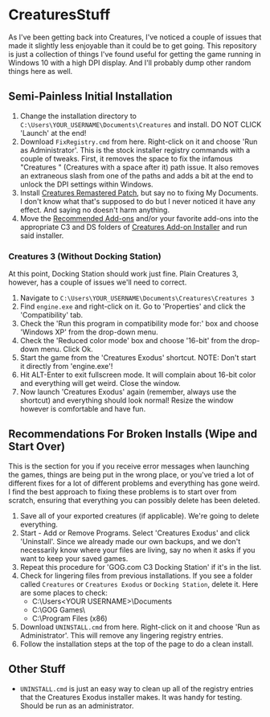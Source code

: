 # CreaturesStuff
As I've been getting back into Creatures, I've noticed a couple of issues that made it slightly less enjoyable than it could be to get going. This repository is just a collection of things I've found useful for getting the game running in Windows 10 with a high DPI display. And I'll probably dump other random things here as well.

## Semi-Painless Initial Installation
1. Change the installation directory to `C:\Users\YOUR_USERNAME\Documents\Creatures` and install. DO NOT CLICK 'Launch' at the end!
2. Download `FixRegistry.cmd` from here. Right-click on it and choose 'Run as Administrator'. This is the stock installer registry commands with a couple of tweaks. First, it removes the space to fix the infamous "Creatures " (Creatures with a space after it) path issue. It also removes an extraneous slash from one of the paths and adds a bit at the end to unlock the DPI settings within Windows.
3. Install [Creatures Remastered Patch](http://www.webpetz.com/creatures/remasters.php), but say no to fixing My Documents. I don't know what that's supposed to do but I never noticed it have any effect. And saying no doesn't harm anything.
4. Move the [Recommended Add-ons](https://creatures.wiki/Creatures_3_%26_Docking_Station_Community_Recommended_Fixes_and_Addons) and/or your favorite add-ons into the appropriate C3 and DS folders of [Creatures Add-on Installer](https://github.com/lisdude/CreaturesAddonInstaller) and run said installer.

### Creatures 3 (Without Docking Station)
At this point, Docking Station should work just fine. Plain Creatures 3, however, has a couple of issues we'll need to correct.

1. Navigate to `C:\Users\YOUR_USERNAME\Documents\Creatures\Creatures 3`
2. Find `engine.exe` and right-click on it. Go to 'Properties' and click the 'Compatibility' tab.
3. Check the 'Run this program in compatibility mode for:' box and choose 'Windows XP' from the drop-down menu.
4. Check the 'Reduced color mode' box and choose '16-bit' from the drop-down menu. Click Ok.
5. Start the game from the 'Creatures Exodus' shortcut. NOTE: Don't start it directly from 'engine.exe'!
6. Hit ALT-Enter to exit fullscreen mode. It will complain about 16-bit color and everything will get weird. Close the window.
7. Now launch 'Creatures Exodus' again (remember, always use the shortcut) and everything should look normal! Resize the window however is comfortable and have fun.

## Recommendations For Broken Installs (Wipe and Start Over)
This is the section for you if you receive error messages when launching the games, things are being put in the wrong place, or you've tried a lot of different fixes for a lot of different problems and everything has gone weird. I find the best approach to fixing these problems is to start over from scratch, ensuring that everything you can possibly delete has been deleted.

1. Save all of your exported creatures (if applicable). We're going to delete everything.
2. Start - Add or Remove Programs. Select 'Creatures Exodus' and click 'Uninstall'. Since we already made our own backups, and we don't necessarily know where your files are living, say no when it asks if you want to keep your saved games.
3. Repeat this procedure for 'GOG.com C3 Docking Station' if it's in the list.
4. Check for lingering files from previous installations. If you see a folder called `Creatures` or `Creatures Exodus` or `Docking Station`, delete it. Here are some places to check:
    - C:\Users\<YOUR USERNAME>\Documents
    - C:\GOG Games\
    - C:\Program Files (x86)
5. Download `UNINSTALL.cmd` from here. Right-click on it and choose 'Run as Administrator'. This will remove any lingering registry entries.
6. Follow the installation steps at the top of the page to do a clean install.

## Other Stuff
- `UNINSTALL.cmd` is just an easy way to clean up all of the registry entries that the Creatures Exodus installer makes. It was handy for testing. Should be run as an administrator.
